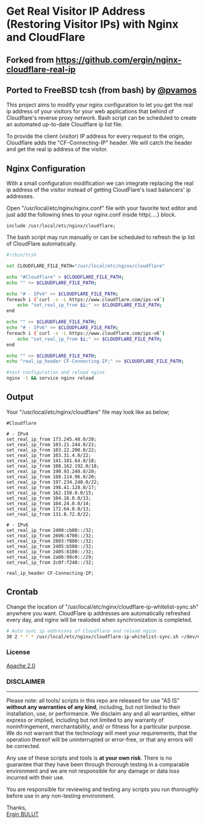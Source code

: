 # Get Real Visitor IP Address (Restoring Visitor IPs) with Nginx and CloudFlare

## Forked from https://github.com/ergin/nginx-cloudflare-real-ip
## Ported to FreeBSD tcsh (from bash) by [@pvamos](https://github.com/pvamos)

This project aims to modify your nginx configuration to let you get the real ip address of your visitors for your web applications that behind of Cloudflare's reverse proxy network. Bash script can be scheduled to create an automated up-to-date Cloudflare ip list file.

To provide the client (visitor) IP address for every request to the origin, Cloudflare adds the "CF-Connecting-IP" header. We will catch the header and get the real ip address of the visitor.

## Nginx Configuration
With a small configuration modification we can integrate replacing the real ip address of the visitor instead of getting CloudFlare's load balancers' ip addresses.

Open "/usr/local/etc/nginx/nginx.conf" file with your favorite text editor and just add the following lines to your nginx.conf inside http{....} block.

```nginx
include /usr/local/etc/nginx/cloudflare;
```

The bash script may run manually or can be scheduled to refresh the ip list of CloudFlare automatically.
```sh
#!/bin/tcsh

set CLOUDFLARE_FILE_PATH="/usr/local/etc/nginx/cloudflare"

echo "#Cloudflare" > $CLOUDFLARE_FILE_PATH;
echo "" >> $CLOUDFLARE_FILE_PATH;

echo "# - IPv4" >> $CLOUDFLARE_FILE_PATH;
foreach i (`curl -s -L https://www.cloudflare.com/ips-v4`)
    echo "set_real_ip_from $i;" >> $CLOUDFLARE_FILE_PATH;
end

echo "" >> $CLOUDFLARE_FILE_PATH;
echo "# - IPv6" >> $CLOUDFLARE_FILE_PATH;
foreach i (`curl -s -L https://www.cloudflare.com/ips-v6`)
    echo "set_real_ip_from $i;" >> $CLOUDFLARE_FILE_PATH;
end

echo "" >> $CLOUDFLARE_FILE_PATH;
echo "real_ip_header CF-Connecting-IP;" >> $CLOUDFLARE_FILE_PATH;

#test configuration and reload nginx
nginx -t && service nginx reload
```

## Output
Your "/usr/local/etc/nginx/cloudflare" file may look like as below;

```nginx
#Cloudflare

# - IPv4
set_real_ip_from 173.245.48.0/20;
set_real_ip_from 103.21.244.0/22;
set_real_ip_from 103.22.200.0/22;
set_real_ip_from 103.31.4.0/22;
set_real_ip_from 141.101.64.0/18;
set_real_ip_from 108.162.192.0/18;
set_real_ip_from 190.93.240.0/20;
set_real_ip_from 188.114.96.0/20;
set_real_ip_from 197.234.240.0/22;
set_real_ip_from 198.41.128.0/17;
set_real_ip_from 162.158.0.0/15;
set_real_ip_from 104.16.0.0/13;
set_real_ip_from 104.24.0.0/14;
set_real_ip_from 172.64.0.0/13;
set_real_ip_from 131.0.72.0/22;

# - IPv6
set_real_ip_from 2400:cb00::/32;
set_real_ip_from 2606:4700::/32;
set_real_ip_from 2803:f800::/32;
set_real_ip_from 2405:b500::/32;
set_real_ip_from 2405:8100::/32;
set_real_ip_from 2a06:98c0::/29;
set_real_ip_from 2c0f:f248::/32;

real_ip_header CF-Connecting-IP;
```

## Crontab
Change the location of "/usr/local/etc/nginx/cloudflare-ip-whitelist-sync.sh" anywhere you want. 
CloudFlare ip addresses are automatically refreshed every day, and nginx will be realoded when synchronization is completed.
```sh
# Auto sync ip addresses of Cloudflare and reload nginx
30 2 * * * /usr/local/etc/nginx/cloudflare-ip-whitelist-sync.sh >/dev/null 2>&1
```

### License

[Apache 2.0](http://www.apache.org/licenses/LICENSE-2.0)


### DISCLAIMER
----------
Please note: all tools/ scripts in this repo are released for use "AS IS" **without any warranties of any kind**,
including, but not limited to their installation, use, or performance.  We disclaim any and all warranties, either 
express or implied, including but not limited to any warranty of noninfringement, merchantability, and/ or fitness 
for a particular purpose.  We do not warrant that the technology will meet your requirements, that the operation 
thereof will be uninterrupted or error-free, or that any errors will be corrected.

Any use of these scripts and tools is **at your own risk**.  There is no guarantee that they have been through 
thorough testing in a comparable environment and we are not responsible for any damage or data loss incurred with 
their use.

You are responsible for reviewing and testing any scripts you run *thoroughly* before use in any non-testing 
environment.

Thanks,   
[Ergin BULUT](https://www.erginbulut.com)
